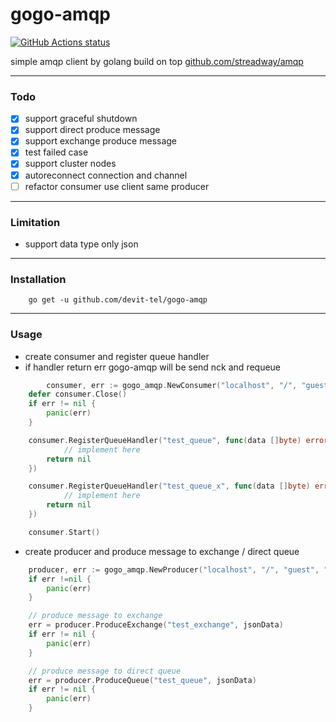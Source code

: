 # gogo-amqp

<p align="left">
  <a href="https://github.com/devit-tel/gogo-amqp"><img alt="GitHub Actions status" src="https://github.com/devit-tel/gogo-amqp/workflows/go-test/badge.svg"></a>
</p>

simple amqp client by golang build on top [github.com/streadway/amqp](https://github.com/streadway/amqp)

---

### Todo

- [x] support graceful shutdown
- [x] support direct produce message
- [x] support exchange produce message
- [x] test failed case
- [x] support cluster nodes
- [x] autoreconnect connection and channel
- [ ] refactor consumer use client same producer
---

### Limitation

- support data type only json

---

### Installation

```
    go get -u github.com/devit-tel/gogo-amqp
```

---

### Usage

- create consumer and register queue handler
- if handler return err gogo-amqp will be send nck and requeue

```go
    	consumer, err := gogo_amqp.NewConsumer("localhost", "/", "guest", "guest", 5672)
	defer consumer.Close()
	if err != nil {
		panic(err)
	}

	consumer.RegisterQueueHandler("test_queue", func(data []byte) error {
        	// implement here
		return nil
	})

	consumer.RegisterQueueHandler("test_queue_x", func(data []byte) error {
        	// implement here
		return nil
	})

	consumer.Start()
```

- create producer and produce message to exchange / direct queue

```go
    producer, err := gogo_amqp.NewProducer("localhost", "/", "guest", "guest", 5672)
    if err !=nil {
        panic(err)
    }

    // produce message to exchange
    err = producer.ProduceExchange("test_exchange", jsonData)
    if err != nil {
        panic(err)
    }

    // produce message to direct queue
    err = producer.ProduceQueue("test_queue", jsonData)
    if err != nil {
        panic(err)
    }
```
